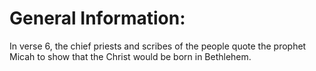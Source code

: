 # General Information:

In verse 6, the chief priests and scribes of the people quote the prophet Micah to show that the Christ would be born in Bethlehem.